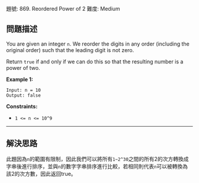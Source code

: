 題號: 869. Reordered Power of 2
難度: Medium

## 問題描述
You are given an integer `n`. We reorder the digits in any order (including the original order) such that the leading digit is not zero.

Return `true` if and only if we can do this so that the resulting number is a power of two.

**Example 1:**
```
Input: n = 10
Output: false
```

**Constraints:**

- `1 <= n <= 10^9`

---
## 解決思路

此題因為`n`的範圍有限制，因此我們可以將所有`1~2^30`之間的所有2的次方轉換成字串後進行排序，並與`n`的數字字串排序進行比較，若相同則代表`n`可以被轉換為該2的次方數，因此返回true。